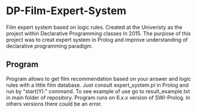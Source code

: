 # DP-Film-Expert-System
Film expert system based on logic rules. Created at the Univeristy as the project within Declarative Programming classes in 2015. The purpose of this project was to creat expert system in Prolog and improve understanding of declarative programming paradigm.

## Program
Program allows to get film recommendation based on your answer and logic rules with a little film database. Just consult expert_system.pl in Prolog and run by "start(Y)." command. To see example of use go to result_example.txt in main folder of repository. Program runs on 6.x.x version of SWI-Prolog. In others versions there could be an error.
